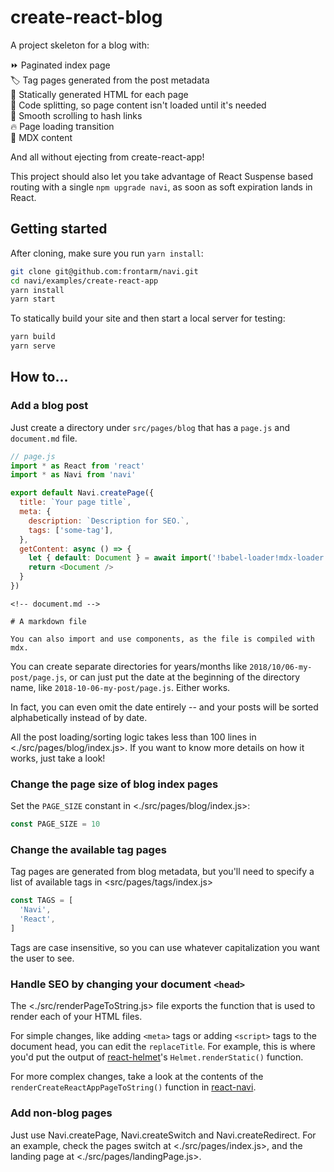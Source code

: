 create-react-blog
=================

A project skeleton for a blog with:

⏩ Paginated index page<br />
🏷️ Tag pages generated from the post metadata<br />
🚀 Statically generated HTML for each page<br />
🔗 Code splitting, so page content isn't loaded until it's needed<br />
📜 Smooth scrolling to hash links<br />
🔥 Page loading transition<br />
📄 MDX content<br />

And all without ejecting from create-react-app!

This project should also let you take advantage of React Suspense based routing with a single `npm upgrade navi`, as soon as soft expiration lands in React.


Getting started
---------------

After cloning, make sure you run `yarn install`:

```bash
git clone git@github.com:frontarm/navi.git
cd navi/examples/create-react-app
yarn install
yarn start
```

To statically build your site and then start a local server for testing:

```bash
yarn build
yarn serve
```


How to...
---------

### Add a blog post

Just create a directory under `src/pages/blog` that has a `page.js` and `document.md` file.

```js
// page.js
import * as React from 'react'
import * as Navi from 'navi'

export default Navi.createPage({
  title: `Your page title`,
  meta: {
    description: `Description for SEO.`,
    tags: ['some-tag'],
  },
  getContent: async () => {
    let { default: Document } = await import('!babel-loader!mdx-loader!./document.md')
    return <Document />
  }
})
```

```mdx
<!-- document.md -->

# A markdown file

You can also import and use components, as the file is compiled with mdx.
```

You can create separate directories for years/months like `2018/10/06-my-post/page.js`, or can just put the date at the beginning of the directory name, like `2018-10-06-my-post/page.js`. Either works.

In fact, you can even omit the date entirely -- and your posts will be sorted alphabetically instead of by date.

All the post loading/sorting logic takes less than 100 lines in <./src/pages/blog/index.js>. If you want to know more details on how it works, just take a look!


### Change the page size of blog index pages

Set the `PAGE_SIZE` constant in <./src/pages/blog/index.js>:

```js
const PAGE_SIZE = 10
```


### Change the available tag pages

Tag pages are generated from blog metadata, but you'll need to specify a list of available tags in <src/pages/tags/index.js>

```js
const TAGS = [
  'Navi',
  'React',
]
```

Tags are case insensitive, so you can use whatever capitalization you want the user to see.


### Handle SEO by changing your document `<head>`

The <./src/renderPageToString.js> file exports the function that is used to render each of your HTML files.

For simple changes, like adding `<meta>` tags or adding `<script>` tags to the document head, you can edit the `replaceTitle`. For example, this is where you'd put the output of [react-helmet](https://github.com/nfl/react-helmet)'s `Helmet.renderStatic()` function.

For more complex changes, take a look at the contents of the `renderCreateReactAppPageToString()` function in [react-navi](../../packages/react-navi).



### Add non-blog pages

Just use Navi.createPage, Navi.createSwitch and Navi.createRedirect. For an example, check the pages switch at <./src/pages/index.js>, and the landing page at <./src/pages/landingPage.js>.

